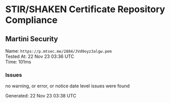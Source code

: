 # STIR/SHAKEN Certificate Repository Compliance

## Martini Security

Name: `https://p.mtsec.me/2884/JVd9oyz3algw.pem`\
Tested At: 22 Nov 23 03:36 UTC\
Time: 101ms

### Issues

no warning, or error, or notice date level issues were found

Generated: 22 Nov 23 03:38 UTC